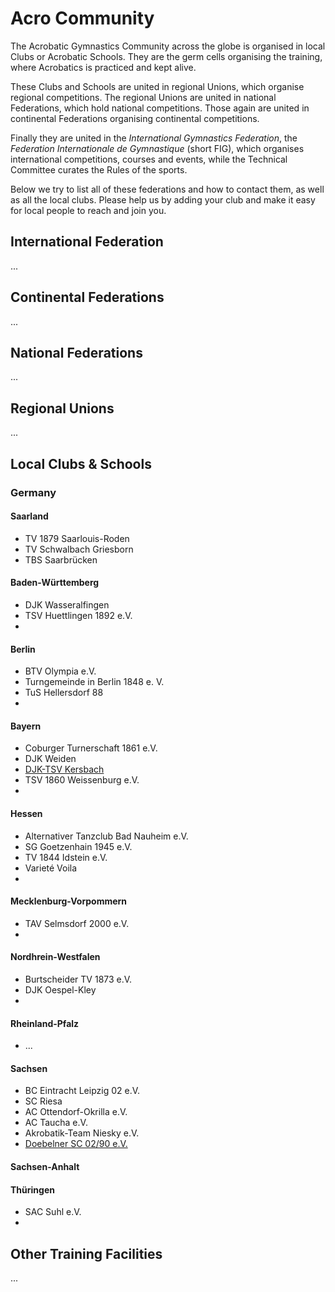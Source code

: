 # Acro Community

The Acrobatic Gymnastics Community across the globe is organised in local Clubs or Acrobatic Schools. They are the germ cells organising the training, where Acrobatics is practiced and kept alive. 

These Clubs and Schools are united in regional Unions, which organise regional competitions. The regional Unions are united in national Federations, which hold national competitions. Those again are united in continental Federations organising continental competitions. 

Finally they are united in the *International Gymnastics Federation*, the *Federation Internationale de Gymnastique* (short FIG), which organises international competitions, courses and events, while the Technical Committee curates the Rules of the sports. 

Below we try to list all of these federations and how to contact them, as well as all the local clubs. Please help us by adding your club and make it easy for local people to reach and join you.


## International Federation

...


## Continental Federations

...


## National Federations

...


## Regional Unions

...


## Local Clubs & Schools

### Germany

#### Saarland

* TV 1879 Saarlouis-Roden
* TV Schwalbach Griesborn
* TBS Saarbrücken

#### Baden-Württemberg

* DJK Wasseralfingen
* TSV Huettlingen 1892 e.V.
* 


#### Berlin

* BTV Olympia e.V.
* Turngemeinde in Berlin 1848 e. V.
* TuS Hellersdorf 88
* 



#### Bayern

* Coburger Turnerschaft 1861 e.V.
* DJK Weiden
* [DJK-TSV Kersbach](http://www.djk-kersbach.de/)
* TSV 1860 Weissenburg e.V.
* 


#### Hessen

* Alternativer Tanzclub Bad Nauheim e.V.
* SG Goetzenhain 1945 e.V.
* TV 1844 Idstein e.V.
* Varieté Voila
* 


#### Mecklenburg-Vorpommern

* TAV Selmsdorf 2000 e.V.
* 

#### Nordhrein-Westfalen

* Burtscheider TV 1873 e.V.
* DJK Oespel-Kley
* 



#### Rheinland-Pfalz

* ...


#### Sachsen

* BC Eintracht Leipzig 02 e.V.
* SC Riesa
* AC Ottendorf-Okrilla e.V.
* AC Taucha e.V.
* Akrobatik-Team Niesky e.V.
* [Doebelner SC 02/90 e.V.](http://www.doebelner-sc.de/)


#### Sachsen-Anhalt


#### Thüringen

* SAC Suhl e.V.
* 






## Other Training Facilities

...
